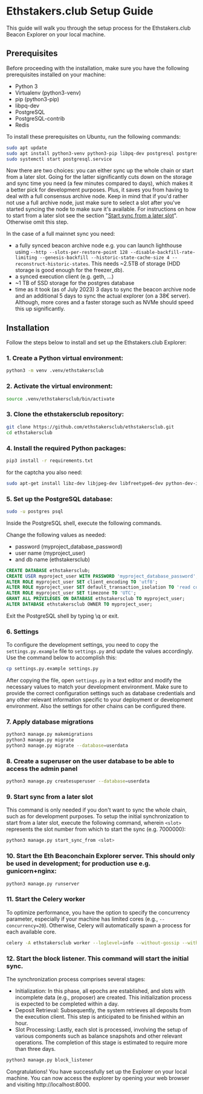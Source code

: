 # Ethstakers.club Setup Guide
This guide will walk you through the setup process for the Ethstakers.club Beacon Explorer on your local machine.

## Prerequisites
Before proceeding with the installation, make sure you have the following prerequisites installed on your machine:

- Python 3
- Virtualenv (python3-venv)
- pip (python3-pip)
- libpq-dev
- PostgreSQL
- PostgreSQL-contrib
- Redis

To install these prerequisites on Ubuntu, run the following commands:
```bash
sudo apt update
sudo apt install python3-venv python3-pip libpq-dev postgresql postgresql-contrib redis
sudo systemctl start postgresql.service
```

Now there are two choices: you can either sync up the whole chain or start from a later slot. Going for the latter significantly cuts down on the storage and sync time you need (a few minutes compared to days), which makes it a better pick for development purposes. Plus, it saves you from having to deal with a full consensus archive node. Keep in mind that if you'd rather not use a full archive node, just make sure to select a slot after you've started syncing the node to make sure it's available. For instructions on how to start from a later slot see the section "[Start sync from a later slot](#start-sync-from-a-later-slot)". Otherwise omit this step.

In the case of a full mainnet sync you need:
- a fully synced beacon archive node
e.g. you can launch lighthouse using `--http --slots-per-restore-point 128 --disable-backfill-rate-limiting --genesis-backfill --historic-state-cache-size 4 --reconstruct-historic-states`.
This needs ~2.5TB of storage (HDD storage is good enough for the freezer_db).
- a synced execution client (e.g. geth, ...)
- ~1 TB of SSD storage for the postgres database
- time as it took (as of July 2023) 3 days to sync the beacon archive node and an additional 5 days to sync the actual explorer (on a 38€ server). Although, more cores and a faster storage such as NVMe should speed this up significantly.

## Installation
Follow the steps below to install and set up the Ethstakers.club Explorer:

### 1. Create a Python virtual environment:
```bash
python3 -m venv .venv/ethstakersclub
```

### 2. Activate the virtual environment:
```bash
source .venv/ethstakersclub/bin/activate
```

### 3. Clone the ethstakersclub repository:
```bash
git clone https://github.com/ethstakersclub/ethstakersclub.git
cd ethstakersclub
```

### 4. Install the required Python packages:
```bash
pip3 install -r requirements.txt
```

for the captcha you also need:
```bash
sudo apt-get install libz-dev libjpeg-dev libfreetype6-dev python-dev-is-python3
```

### 5. Set up the PostgreSQL database:
```bash
sudo -u postgres psql
```

Inside the PostgreSQL shell, execute the following commands.

Change the following values as needed:
- password (myproject_database_password)
- user name (myproject_user)
- and db name (ethstakersclub)

```sql
CREATE DATABASE ethstakersclub;
CREATE USER myproject_user WITH PASSWORD 'myproject_database_password';
ALTER ROLE myproject_user SET client_encoding TO 'utf8';
ALTER ROLE myproject_user SET default_transaction_isolation TO 'read committed';
ALTER ROLE myproject_user SET timezone TO 'UTC';
GRANT ALL PRIVILEGES ON DATABASE ethstakersclub TO myproject_user;
ALTER DATABASE ethstakersclub OWNER TO myproject_user;
```

Exit the PostgreSQL shell by typing \q or exit.

### 6. Settings
To configure the development settings, you need to copy the `settings.py.example` file to `settings.py` and update the values accordingly. Use the command below to accomplish this:
```bash
cp settings.py.example settings.py
```

After copying the file, open `settings.py` in a text editor and modify the necessary values to match your development environment. Make sure to provide the correct configuration settings such as database credentials and any other relevant information specific to your deployment or development environment. Also the settings for other chains can be configured there.

### 7. Apply database migrations
```bash
python3 manage.py makemigrations
python3 manage.py migrate
python3 manage.py migrate --database=userdata
```

### 8. Create a superuser on the user database to be able to access the admin panel
```bash
python3 manage.py createsuperuser --database=userdata
```

### 9. Start sync from a later slot
This command is only needed if you don't want to sync the whole chain, such as for development purposes. To setup the initial synchronization to start from a later slot, execute the following command, wherein `<slot>` represents the slot number from which to start the sync (e.g. 7000000):
```bash
python3 manage.py start_sync_from <slot>
```

### 10. Start the Eth Beaconchain Explorer server. This should only be used in development; for production use e.g. gunicorn+nginx:
```bash
python3 manage.py runserver
```

### 11. Start the Celery worker
To optimize performance, you have the option to specify the concurrency parameter, especially if your machine has limited cores (e.g., `--concurrency=20`). Otherwise, Celery will automatically spawn a process for each available core.
```bash
celery -A ethstakersclub worker --loglevel=info --without-gossip --without-mingle --max-tasks-per-child=80
```

### 12. Start the block listener. This command will start the initial sync.

The synchronization process comprises several stages:

- Initialization: In this phase, all epochs are established, and slots with incomplete data (e.g., proposer) are created. This initialization process is expected to be completed within a day.
- Deposit Retrieval: Subsequently, the system retrieves all deposits from the execution client. This step is anticipated to be finished within an hour.
- Slot Processing: Lastly, each slot is processed, involving the setup of various components such as balance snapshots and other relevant operations. The completion of this stage is estimated to require more than three days.

```bash
python3 manage.py block_listener
```

Congratulations! You have successfully set up the Explorer on your local machine. You can now access the explorer by opening your web browser and visiting http://localhost:8000.
